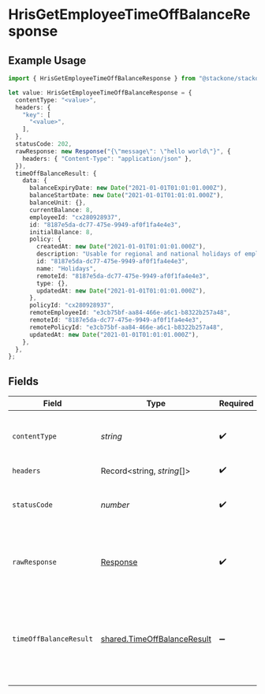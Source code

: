 # HrisGetEmployeeTimeOffBalanceResponse

## Example Usage

```typescript
import { HrisGetEmployeeTimeOffBalanceResponse } from "@stackone/stackone-client-ts/sdk/models/operations";

let value: HrisGetEmployeeTimeOffBalanceResponse = {
  contentType: "<value>",
  headers: {
    "key": [
      "<value>",
    ],
  },
  statusCode: 202,
  rawResponse: new Response("{\"message\": \"hello world\"}", {
    headers: { "Content-Type": "application/json" },
  }),
  timeOffBalanceResult: {
    data: {
      balanceExpiryDate: new Date("2021-01-01T01:01:01.000Z"),
      balanceStartDate: new Date("2021-01-01T01:01:01.000Z"),
      balanceUnit: {},
      currentBalance: 8,
      employeeId: "cx280928937",
      id: "8187e5da-dc77-475e-9949-af0f1fa4e4e3",
      initialBalance: 8,
      policy: {
        createdAt: new Date("2021-01-01T01:01:01.000Z"),
        description: "Usable for regional and national holidays of employees.",
        id: "8187e5da-dc77-475e-9949-af0f1fa4e4e3",
        name: "Holidays",
        remoteId: "8187e5da-dc77-475e-9949-af0f1fa4e4e3",
        type: {},
        updatedAt: new Date("2021-01-01T01:01:01.000Z"),
      },
      policyId: "cx280928937",
      remoteEmployeeId: "e3cb75bf-aa84-466e-a6c1-b8322b257a48",
      remoteId: "8187e5da-dc77-475e-9949-af0f1fa4e4e3",
      remotePolicyId: "e3cb75bf-aa84-466e-a6c1-b8322b257a48",
      updatedAt: new Date("2021-01-01T01:01:01.000Z"),
    },
  },
};
```

## Fields

| Field                                                                             | Type                                                                              | Required                                                                          | Description                                                                       |
| --------------------------------------------------------------------------------- | --------------------------------------------------------------------------------- | --------------------------------------------------------------------------------- | --------------------------------------------------------------------------------- |
| `contentType`                                                                     | *string*                                                                          | :heavy_check_mark:                                                                | HTTP response content type for this operation                                     |
| `headers`                                                                         | Record<string, *string*[]>                                                        | :heavy_check_mark:                                                                | N/A                                                                               |
| `statusCode`                                                                      | *number*                                                                          | :heavy_check_mark:                                                                | HTTP response status code for this operation                                      |
| `rawResponse`                                                                     | [Response](https://developer.mozilla.org/en-US/docs/Web/API/Response)             | :heavy_check_mark:                                                                | Raw HTTP response; suitable for custom response parsing                           |
| `timeOffBalanceResult`                                                            | [shared.TimeOffBalanceResult](../../../sdk/models/shared/timeoffbalanceresult.md) | :heavy_minus_sign:                                                                | The time off balance of the employee with the given identifier was retrieved.     |